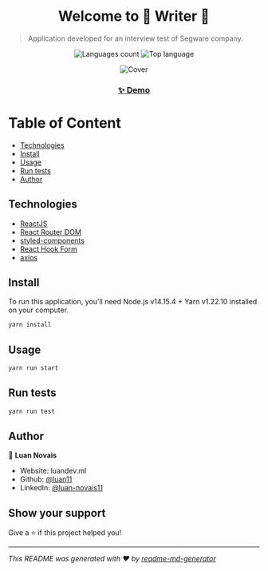 <h1 align="center">Welcome to 🧾 Writer 👋</h1>

> Application developed for an interview test of Segware company.

<p align="center">
	<img alt="Languages count" src="https://img.shields.io/github/languages/count/luan11/writer?style=for-the-badge">
	<img alt="Top language" src="https://img.shields.io/github/languages/top/luan11/writer?style=for-the-badge">
</p>

<p align="center">
	<img alt="Cover" src="https://raw.githubusercontent.com/luan11/qrcoder/main/docs/cover.jpg">
</p>

<h3 align="center">
  <a href="">✨ Demo</a>
</h3>

# Table of Content

- [Technologies](#technologies)
- [Install](#install)
- [Usage](#usage)
- [Run tests](#run-tests)
- [Author](#author)

## Technologies

- [ReactJS](https://reactjs.org/)
- [React Router DOM](https://reactrouter.com/web/guides/quick-start/)
- [styled-components](https://styled-components.com/)
- [React Hook Form](https://react-hook-form.com/)
- [axios](https://github.com/axios/axios/)

## Install

To run this application, you'll need Node.js v14.15.4 + Yarn v1.22.10 installed on your computer.

```sh
yarn install
```

## Usage

```sh
yarn run start
```

## Run tests

```sh
yarn run test
```

## Author

👤 **Luan Novais**

- Website: luandev.ml
- Github: [@luan11](https://github.com/luan11)
- LinkedIn: [@luan-novais11](https://linkedin.com/in/luan-novais11)

## Show your support

Give a ⭐️ if this project helped you!

---

_This README was generated with ❤️ by [readme-md-generator](https://github.com/kefranabg/readme-md-generator)_
